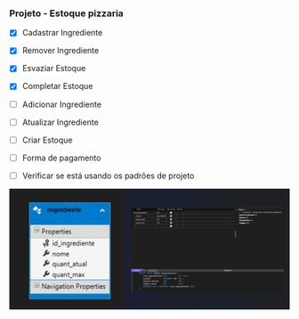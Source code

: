 ### Projeto - Estoque pizzaria

- [x] Cadastrar Ingrediente
- [x] Remover Ingrediente
- [x] Esvaziar Estoque
- [x] Completar Estoque
- [ ] Adicionar Ingrediente
- [ ] Atualizar Ingrediente
- [ ] Criar Estoque
- [ ] Forma de pagamento
- [ ] Verificar se está usando os padrões de projeto


<img src="banco de dados.png" />
